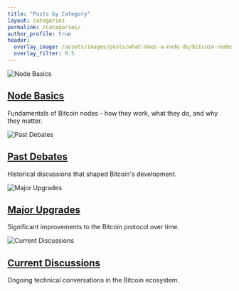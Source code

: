 ```yaml
---
title: "Posts by Category"
layout: categories
permalink: /categories/
author_profile: true
header:
  overlay_image: /assets/images/posts/what-does-a-node-do/bitcoin-nodes.png
  overlay_filter: 0.5
---
```


<div class="grid__wrapper">
  <div class="grid__item">
    <div class="archive__item">
      <div class="archive__item-teaser">
        <img src="{{ '/assets/images/posts/what-does-a-node-do/bitcoin-nodes.png' | relative_url }}" alt="Node Basics">
      </div>
      <div class="archive__item-body">
        <h2 class="archive__item-title"><a href="/protocolprimer/categories/node-basics/">Node Basics</a></h2>
        <div class="archive__item-excerpt">
          <p>Fundamentals of Bitcoin nodes - how they work, what they do, and why they matter.</p>
        </div>
      </div>
    </div>
  </div>
  
  <div class="grid__item">
    <div class="archive__item">
      <div class="archive__item-teaser">
        <img src="{{ '/assets/images/posts/what-does-a-node-do/bitcoin-nodes.png' | relative_url }}" alt="Past Debates">
      </div>
      <div class="archive__item-body">
        <h2 class="archive__item-title"><a href="/protocolprimer/categories/past-debates/">Past Debates</a></h2>
        <div class="archive__item-excerpt">
          <p>Historical discussions that shaped Bitcoin's development.</p>
        </div>
      </div>
    </div>
  </div>
  
  <div class="grid__item">
    <div class="archive__item">
      <div class="archive__item-teaser">
        <img src="{{ '/assets/images/posts/what-does-a-node-do/bitcoin-nodes.png' | relative_url }}" alt="Major Upgrades">
      </div>
      <div class="archive__item-body">
        <h2 class="archive__item-title"><a href="/protocolprimer/categories/major-upgrades/">Major Upgrades</a></h2>
        <div class="archive__item-excerpt">
          <p>Significant improvements to the Bitcoin protocol over time.</p>
        </div>
      </div>
    </div>
  </div>
  
  <div class="grid__item">
    <div class="archive__item">
      <div class="archive__item-teaser">
        <img src="{{ '/assets/images/posts/what-does-a-node-do/bitcoin-nodes.png' | relative_url }}" alt="Current Discussions">
      </div>
      <div class="archive__item-body">
        <h2 class="archive__item-title"><a href="/protocolprimer/categories/current-discussions/">Current Discussions</a></h2>
        <div class="archive__item-excerpt">
          <p>Ongoing technical conversations in the Bitcoin ecosystem.</p>
        </div>
      </div>
    </div>
  </div>
</div> 